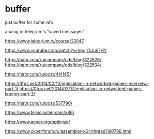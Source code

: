 # buffer

just buffer for some info

analog to telegram's "saved messages"

https://www.lektorium.tv/course/22847

https://www.youtube.com/watch?v=hpqrDUuk7HY

https://habr.com/ru/company/ods/blog/322626/
https://habr.com/ru/company/ods/blog/322534/

https://habr.com/ru/post/414165/

https://0fps.net/2014/02/10/replication-in-networked-games-overview-part-1/
https://0fps.net/2014/02/17/replication-in-networked-games-latency-part-2/

https://habr.com/ru/post/537790/

https://www.felixcloutier.com/x86/

https://www.agner.org/optimize/

https://www.cyberforum.ru/assembler-x64/thread1190788.html

